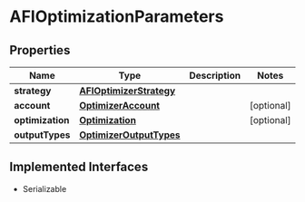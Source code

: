 

# AFIOptimizationParameters


## Properties

Name | Type | Description | Notes
------------ | ------------- | ------------- | -------------
**strategy** | [**AFIOptimizerStrategy**](AFIOptimizerStrategy.md) |  | 
**account** | [**OptimizerAccount**](OptimizerAccount.md) |  |  [optional]
**optimization** | [**Optimization**](Optimization.md) |  |  [optional]
**outputTypes** | [**OptimizerOutputTypes**](OptimizerOutputTypes.md) |  | 


## Implemented Interfaces

* Serializable


